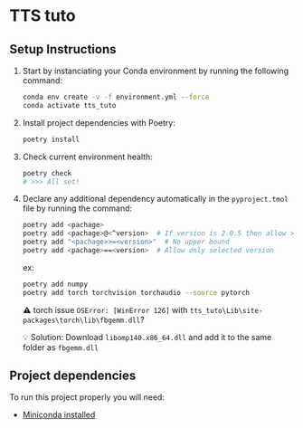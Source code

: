 # TTS tuto

## Setup Instructions

1. Start by instanciating your Conda environment by running the following command:

    ```sh
    conda env create -v -f environment.yml --force
    conda activate tts_tuto
    ```

2. Install project dependencies with Poetry:

    ```sh
    poetry install
    ```

3. Check current environment health:

    ```sh
    poetry check
    # >>> All set!
    ```

4. Declare any additional dependency automatically in the `pyproject.tmol` file by running the command:

    ```sh
    poetry add <pachage>
    poetry add <pachage>@<^version>  # If version is 2.0.5 then allow >=2.0.5, <3.0.0 versions
    poetry add "<pachage>>=<version>"  # No upper bound
    poetry add <pachage>==<version>  # Allow only selected version
    ```

    ex:

    ```sh
    poetry add numpy
    poetry add torch torchvision torchaudio --source pytorch
    ```

    ⚠️ torch issue `OSError: [WinError 126]` with `tts_tuto\Lib\site-packages\torch\lib\fbgemm.dll`?

    💡 Solution: Download `libomp140.x86_64.dll` and add it to the same folder as `fbgemm.dll`

## Project dependencies

To run this project properly you will need:

- [Miniconda installed](https://docs.anaconda.com/free/miniconda)
